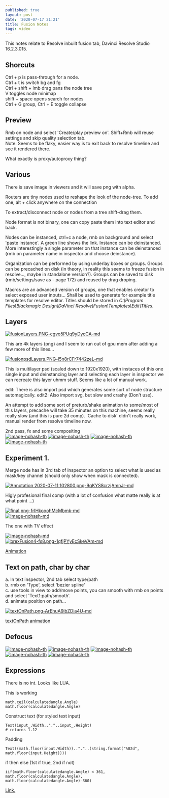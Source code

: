 ```yaml
---
published: true
layout: post
date: '2020-07-17 21:21'
title: Fusion Notes
tags: video 
---
```

This notes relate to Resolve inbuilt fusion tab, Davinci Resolve Studio 16.2.3.015.

## Shorcuts

Ctrl + p is pass-through for a node.  
Ctrl + t is switch bg and fg  
Ctrl + shift + lmb drag pans the node tree  
V toggles node minimap  
shift + space opens search for nodes  
Ctrl + G group, Ctrl + E toggle collapse

## Preview

Rmb on node and select 'Create/play preview on'. Shift+Rmb will reuse settings and skip quality selection tab.  
Note: Seems to be flaky, easier way is to exit back to resolve timeline and see it rendered there.

What exactly is proxy/autoproxy thing?

## Various

There is save image in viewers and it will save png with alpha.

Routers are tiny nodes used to reshape the look of the node-tree. To add one, alt + click anywhere on the connection  

To extract/disconnect node or nodes from a tree shift-drag them.  

Node format is not binary, one can copy paste them into text editor and back.  

Nodes can be instanced, ctrl+c a node, rmb on background and select 'paste instance'. A green line shows the link. Instance can be deinstanced. More interestingly a single parameter on that instance can be deinstanced (rmb on parameter name in inspector and choose deinstance). 

Organization can be performed by using underlay boxes or groups. Groups can be precached on disk (in theory, in reality this seems to freeze fusion in resolve..., maybe in standalone version?). Groups can be saved to disk (rmb/settings/save as - page 172) and reused by drag droping.

Macros are an advanced version of groups, one that enables creator to select exposed user inputs... Shall be used to generate for example title templates for resolve editor. Titles should be stored in *C:\Program Files\Blackmagic Design\DaVinci Resolve\Fusion\Templates\Edit\Titles*.

## Layers

[![fusionLayers.PNG-cgvo5PUq9yDycCA-md](https://i.imgur.com/Se7fS2s.png)](https://i.imgur.com/foMlt9f.png)

This are 4k layers (png) and I seem to run out of gpu mem after adding a few more of this lines...

[![fusionpsdLayers.PNG-l5n8rCFr7442zeL-md](https://i.imgur.com/NdedFXl.png)](https://i.imgur.com/6JaFWVY.png)

This is multilayer psd (scaled down to 1920x1920), with instaces of this one single input and deinstancing layer and selecting each layer in inspector we can recreate this layer uhmm stuff. Seems like a lot of manual work.

edit: There is also import psd which generates some sort of node structure automagically.
edit2: Also import svg, but slow and crashy (Don't use).

An attempt to add some sort of preturb/shake animation to some/most of this layers, precache will take 35 minutes on this machine, seems really really slow (and this is pure 2d comp). 'Cache to disk' didn't really work, manual render from resolve timeline now.

2nd pass, fx and some compositing  
[![image-nohash-th](https://i.imgur.com/LYNJbpvb.png)](https://i.imgur.com/LYNJbpv.png)
[![image-nohash-th](https://i.imgur.com/9qiREeJb.png)](https://i.imgur.com/9qiREeJ.png)
[![image-nohash-th](https://i.imgur.com/umfCG4Db.png)](https://i.imgur.com/umfCG4D.png)
[![image-nohash-th](https://i.imgur.com/uqOvXcAb.png)](https://i.imgur.com/uqOvXcA.png)

## Experiment 1.

Merge node has in 3rd tab of inspector an option to select what is used as mask/key channel (should only show when mask is connected).

[![Annotation 2020-07-11 102800.png-9qKYS8crzjAmnJr-md](https://i.imgur.com/1Cs5Ldl.png)](https://i.imgur.com/EgLmfdj.png)

Higly profesional final comp (with a lot of confusion what matte really is at what point ...)

[![final.png-frIHkooohMcMbmk-md](https://i.imgur.com/yyNrGBo.png)](https://i.imgur.com/ftfHngt.png)  
[![image-nohash-md](https://i.imgur.com/vO8s71hl.png)](https://i.imgur.com/vO8s71h.png)

The one with TV effect

[![image-nohash-md](https://i.imgur.com/8IDvANJl.png)](https://i.imgur.com/8IDvANJ.png)  
[![brexFusion4-fs8.png-1qfjPYyEcSkeVAm-md](https://i.imgur.com/AzjGtHsl.png)](https://i.imgur.com/AzjGtHs.png)

[Animation](https://youtu.be/7_6eLm6ouC4)

## Text on path, char by char

a. In text inspector, 2nd tab select type/path  
b. rmb on 'Type', select 'bezier spline'  
c. use tools in view to add/move points, you can smooth with rmb on points and select 'Text1:path/smooth'.  
d. animate position on path...  

[![textOnPath.png-ArEhuA9ibZDia4U-md](https://i.imgur.com/Qqh14hB.png)](https://i.imgur.com/v2ZwdmG.png)

[textOnPath animation](https://youtu.be/hzMkQy1JB5Y)

## Defocus

[![image-nohash-th](https://i.imgur.com/FHMWT39b.png)](https://i.imgur.com/FHMWT39.png)
[![image-nohash-th](https://i.imgur.com/gMH2p0Db.png)](https://i.imgur.com/gMH2p0D.png)
[![image-nohash-th](https://i.imgur.com/TfieFiJb.png)](https://i.imgur.com/TfieFiJ.png)
[![image-nohash-th](https://i.imgur.com/5rUbf3Ib.png)](https://i.imgur.com/5rUbf3I.png)
[![image-nohash-th](https://i.imgur.com/DzYAadgb.png)](https://i.imgur.com/DzYAadg.png)

## Expressions

There is no int. Looks like LUA.

This is working

	math.ceil(calculatedangle.Angle)
	math.floor(calculatedangle.Angle)

Construct text (for styled text input)

	Text(input_.Width.."."..input_.Height)
	# returns 1.12

Padding

	Text((math.floor(input.Width)).."."..(string.format("%02d", math.floor(input.Height))))

if then else (1st if true, 2nd if not)

	iif(math.floor(calculatedangle.Angle) < 361, math.floor(calculatedangle.Angle), math.floor(calculatedangle.Angle)-360)

[Link.](https://www.steakunderwater.com/VFXPedia/96.0.243.189/index4aa9.html?title=Simple_Expressions)

	
